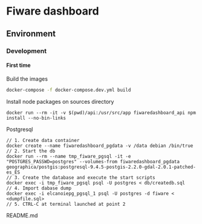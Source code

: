 # Fiware dashboard

## Environment

### Development
#### First time

Build the images
```Bash
docker-compose -f docker-compose.dev.yml build
```
Install node packages on sources directory
```
docker run --rm -it -v $(pwd)/api:/usr/src/app fiwaredashboard_api npm install --no-bin-links
```

Postgresql
```
// 1. Create data container
docker create --name fiwaredashboard_pgdata -v /data debian /bin/true
// 2. Start the db
docker run --rm --name tmp_fiware_pgsql -it -e "POSTGRES_PASSWD=postgres" --volumes-from fiwaredashboard_pgdata geographica/postgis:postgresql-9.4.5-postgis-2.2.0-gdal-2.0.1-patched-es_ES
// 3. Create the database and execute the start scripts
docker exec -i tmp_fiware_pgsql psql -U postgres < db/createdb.sql
// 4. Import dabase dump
docker exec -i elcanoiepg_pgsql_1 psql -U postgres -d fiware < <dumpfile.sql>
// 5. CTRL-C at terminal launched at point 2
```


README.md